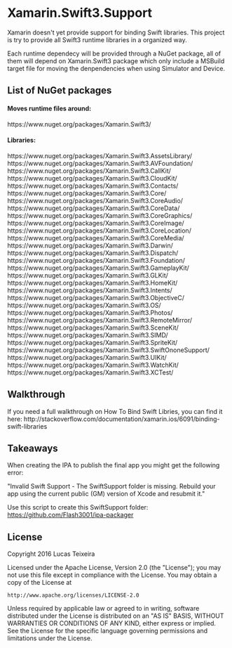 # Xamarin.Swift3.Support

Xamarin doesn't yet provide support for binding Swift libraries. 
This project is try to provide all Swift3 runtime libraries in a organized way. 

Each runtime dependecy will be provided through a NuGet package, all of them will depend on Xamarin.Swift3 package which only include a MSBuild target file for moving the denpendencies when using Simulator and Device. 

<h2>List of NuGet packages</h2>
<h4>Moves runtime files around:</h4>
https://www.nuget.org/packages/Xamarin.Swift3/

<h4>Libraries:</h4>
https://www.nuget.org/packages/Xamarin.Swift3.AssetsLibrary/
https://www.nuget.org/packages/Xamarin.Swift3.AVFoundation/
https://www.nuget.org/packages/Xamarin.Swift3.CallKit/
https://www.nuget.org/packages/Xamarin.Swift3.CloudKit/
https://www.nuget.org/packages/Xamarin.Swift3.Contacts/
https://www.nuget.org/packages/Xamarin.Swift3.Core/
https://www.nuget.org/packages/Xamarin.Swift3.CoreAudio/
https://www.nuget.org/packages/Xamarin.Swift3.CoreData/
https://www.nuget.org/packages/Xamarin.Swift3.CoreGraphics/
https://www.nuget.org/packages/Xamarin.Swift3.CoreImage/
https://www.nuget.org/packages/Xamarin.Swift3.CoreLocation/
https://www.nuget.org/packages/Xamarin.Swift3.CoreMedia/
https://www.nuget.org/packages/Xamarin.Swift3.Darwin/
https://www.nuget.org/packages/Xamarin.Swift3.Dispatch/
https://www.nuget.org/packages/Xamarin.Swift3.Foundation/
https://www.nuget.org/packages/Xamarin.Swift3.GameplayKit/
https://www.nuget.org/packages/Xamarin.Swift3.GLKit/
https://www.nuget.org/packages/Xamarin.Swift3.HomeKit/
https://www.nuget.org/packages/Xamarin.Swift3.Intents/
https://www.nuget.org/packages/Xamarin.Swift3.ObjectiveC/
https://www.nuget.org/packages/Xamarin.Swift3.OS/
https://www.nuget.org/packages/Xamarin.Swift3.Photos/
https://www.nuget.org/packages/Xamarin.Swift3.RemoteMirror/
https://www.nuget.org/packages/Xamarin.Swift3.SceneKit/
https://www.nuget.org/packages/Xamarin.Swift3.SIMD/
https://www.nuget.org/packages/Xamarin.Swift3.SpriteKit/
https://www.nuget.org/packages/Xamarin.Swift3.SwiftOnoneSupport/
https://www.nuget.org/packages/Xamarin.Swift3.UIKit/
https://www.nuget.org/packages/Xamarin.Swift3.WatchKit/
https://www.nuget.org/packages/Xamarin.Swift3.XCTest/

<h2>Walkthrough</h2>
If you need a full walkthrough on How To Bind Swift Libries, you can find it here: http://stackoverflow.com/documentation/xamarin.ios/6091/binding-swift-libraries

<h2>Takeaways</h2>
When creating the IPA to publish the final app you might get the following error:

"Invalid Swift Support - The SwiftSupport folder is missing. Rebuild your app using the current public (GM) version of Xcode and resubmit it."

Use this script to create this SwiftSupport folder: https://github.com/Flash3001/ipa-packager 


<h2>License</h2>
Copyright 2016 Lucas Teixeira

Licensed under the Apache License, Version 2.0 (the "License");
you may not use this file except in compliance with the License.
You may obtain a copy of the License at

    http://www.apache.org/licenses/LICENSE-2.0

Unless required by applicable law or agreed to in writing, software
distributed under the License is distributed on an "AS IS" BASIS,
WITHOUT WARRANTIES OR CONDITIONS OF ANY KIND, either express or implied.
See the License for the specific language governing permissions and
limitations under the License.
